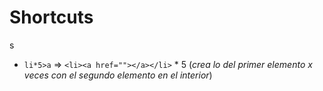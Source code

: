
# Shortcuts
s
- `li*5>a`   =>  `<li><a href=""></a></li>` * 5  (*crea lo del primer elemento x veces con el segundo elemento en el interior*)
